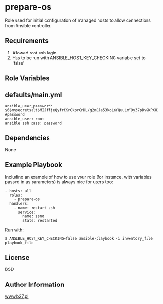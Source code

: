 prepare-os
=========

Role used for initial configuration of managed hosts to allow connections from Ansible controller.

Requirements
------------

1. Allowed root ssh login
2. Has to be run with ANSIBLE_HOST_KEY_CHECKING variable set to 'false'


Role Variables
--------------


defaults/main.yml
----

    ansible_user_password: $6$mysecretsalt$MIJffjeQyfrKKrGkprGrDL/g2mCJa53koLmYQuuLmY9y37pDvGKPXU1Ov3RbMi.tpQ9cWvxAzUVtBLe7KrZoU.' #password
    ansible_user: root
    ansible_ssh_pass: password

Dependencies
------------

None

Example Playbook
----------------

Including an example of how to use your role (for instance, with variables passed in as parameters) is always nice for users too:


    - hosts: all
      roles:
        - prepare-os
      handlers:
        - name: restart ssh
          service:
            name: sshd
            state: restarted
        

Run with:

    $ ANSIBLE_HOST_KEY_CHECKING=false ansible-playbook -i inventory_file playbook_file
    
    
License
-------

BSD

Author Information
------------------

www.b27.pl
